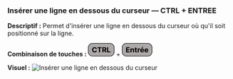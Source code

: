 ### Insérer une ligne en dessous du curseur — CTRL + ENTREE

**Descriptif :** Permet d'insérer une ligne en dessous du curseur où qu'il soit positionné sur la ligne.

**Combinaison de touches :** ![Ctrl](../touches/CTRL.png) + ![Entrée](../touches/ENTREE.png)


**Visuel :** ![Insérer une ligne en dessous du curseur](gifs/CtrlEntre.gif)
